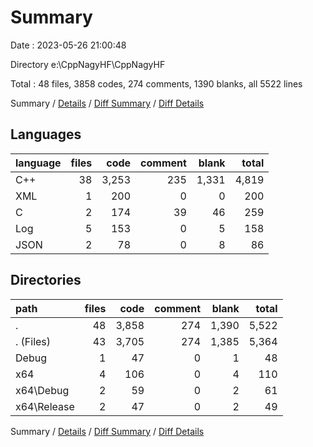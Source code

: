 # Summary

Date : 2023-05-26 21:00:48

Directory e:\\CppNagyHF\\CppNagyHF

Total : 48 files,  3858 codes, 274 comments, 1390 blanks, all 5522 lines

Summary / [Details](details.md) / [Diff Summary](diff.md) / [Diff Details](diff-details.md)

## Languages
| language | files | code | comment | blank | total |
| :--- | ---: | ---: | ---: | ---: | ---: |
| C++ | 38 | 3,253 | 235 | 1,331 | 4,819 |
| XML | 1 | 200 | 0 | 0 | 200 |
| C | 2 | 174 | 39 | 46 | 259 |
| Log | 5 | 153 | 0 | 5 | 158 |
| JSON | 2 | 78 | 0 | 8 | 86 |

## Directories
| path | files | code | comment | blank | total |
| :--- | ---: | ---: | ---: | ---: | ---: |
| . | 48 | 3,858 | 274 | 1,390 | 5,522 |
| . (Files) | 43 | 3,705 | 274 | 1,385 | 5,364 |
| Debug | 1 | 47 | 0 | 1 | 48 |
| x64 | 4 | 106 | 0 | 4 | 110 |
| x64\\Debug | 2 | 59 | 0 | 2 | 61 |
| x64\\Release | 2 | 47 | 0 | 2 | 49 |

Summary / [Details](details.md) / [Diff Summary](diff.md) / [Diff Details](diff-details.md)